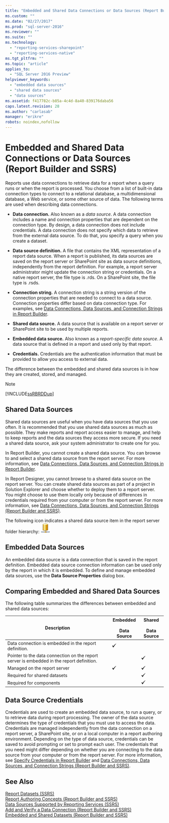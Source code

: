 ```yaml
---
title: "Embedded and Shared Data Connections or Data Sources (Report Builder and SSRS) | Microsoft Docs"
ms.custom: ""
ms.date: "02/27/2017"
ms.prod: "sql-server-2016"
ms.reviewer: ""
ms.suite: ""
ms.technology: 
  - "reporting-services-sharepoint"
  - "reporting-services-native"
ms.tgt_pltfrm: ""
ms.topic: "article"
applies_to: 
  - "SQL Server 2016 Preview"
helpviewer_keywords: 
  - "embedded data sources"
  - "shared data sources"
  - "data sources"
ms.assetid: f417782c-b85a-4c4d-8a40-839176daba56
caps.latest.revision: 28
ms.author: "carlasab"
manager: "erikre"
robots: noindex,nofollow
---
```

# Embedded and Shared Data Connections or Data Sources (Report Builder and SSRS)
  Reports use data connections to retrieve data for a report when a query runs or when the report is processed. You choose from a list of built-in data connection types to connect to a relational database, a multidimensional database, a Web service, or some other source of data. The following terms are used when describing data connections.  
  
-   **Data connection.** Also known as a *data source*. A data connection includes a name and connection properties that are dependent on the connection type. By design, a data connection does not include credentials. A data connection does not specify which data to retrieve from the external data source. To do that, you specify a query when you create a dataset.  
  
-   **Data source definition.** A file that contains the XML representation of a report data source. When a report is published, its data sources are saved on the report server or SharePoint site as data source definitions, independently from the report definition. For example, a report server administrator might update the connection string or credentials. On a native report server, the file type is .rds. On a SharePoint site, the file type is .rsds.  
  
-   **Connection string.** A connection string is a string version of the connection properties that are needed to connect to a data source. Connection properties differ based on data connection type. For examples, see [Data Connections, Data Sources, and Connection Strings in Report Builder](../a9retired/data-connections-data-sources-and-connection-strings-in-report-builder.md).  
  
-   **Shared data source.** A data source that is available on a report server or SharePoint site to be used by multiple reports.  
  
-   **Embedded data source.** Also known as a *report-specific data source*. A data source that is defined in a report and used only by that report.  
  
-   **Credentials.** Credentials are the authentication information that must be provided to allow you access to external data.  
  
 The difference between the embedded and shared data sources is in how they are created, stored, and managed.  
  
> [!NOTE]  
>  [!INCLUDE[ssRBRDDup](../a9retired/includes/ssrbrddup-md.md)]  
  
## Shared Data Sources  
 Shared data sources are useful when you have data sources that you use often. It is recommended that you use shared data sources as much as possible. They make reports and report access easier to manage, and help to keep reports and the data sources they access more secure. If you need a shared data source, ask your system administrator to create one for you.  
  
 In Report Builder, you cannot create a shared data source. You can browse to and select a shared data source from the report server. For more information, see [Data Connections, Data Sources, and Connection Strings in Report Builder](../a9retired/data-connections-data-sources-and-connection-strings-in-report-builder.md).  
  
 In Report Designer, you cannot browse to a shared data source on the report server. You can create shared data sources as part of a project in Solution Explorer and choose whether to deploy them to a report server. You might choose to use them locally only because of differences in credentials required from your computer or from the report server. For more information, see [Data Connections, Data Sources, and Connection Strings &#40;Report Builder and SSRS&#41;](../reporting-services/report-data/data-connections-data-sources-and-connection-strings-report-builder-and-ssrs.md).  
  
 The following icon indicates a shared data source item in the report server folder hierarchy: ![Shared data source icon](../a9retired/media/hlp-16datasource.png "Shared data source icon")  
  
## Embedded Data Sources  
 An embedded data source is a data connection that is saved in the report definition. Embedded data source connection information can be used only by the report in which it is embedded. To define and manage embedded data sources, use the **Data Source Properties** dialog box.  
  
##  <a name="Comparing"></a> Comparing Embedded and Shared Data Sources  
 The following table summarizes the differences between embedded and shared data sources:  
  
|Description|Embedded<br /><br /> Data Source|Shared<br /><br /> Data Source|  
|-----------------|------------------------------|----------------------------|  
|Data connection is embedded in the report definition.|![Available](../a9retired/media/greencheck.gif "Available")||  
|Pointer to the data connection on the report server is embedded in the report definition.||![Available](../a9retired/media/greencheck.gif "Available")|  
|Managed on the report server|![Available](../a9retired/media/greencheck.gif "Available")|![Available](../a9retired/media/greencheck.gif "Available")|  
|Required for shared datasets||![Available](../a9retired/media/greencheck.gif "Available")|  
|Required for components||![Available](../a9retired/media/greencheck.gif "Available")|  
  
## Data Source Credentials  
 Credentials are used to create an embedded data source, to run a query, or to retrieve data during report processing. The owner of the data source determines the type of credentials that you must use to access the data. Credentials are managed independently from the data connection on a report server, a SharePoint site, or on a local computer in a report authoring environment. Depending on the type of data source, credentials can be saved to avoid prompting or set to prompt each user. The credentials that you need might differ depending on whether you are connecting to the data source from your computer or from the report server. For more information, see [Specify Credentials in Report Builder](../a9retired/specify-credentials-in-report-builder.md) and [Data Connections, Data Sources, and Connection Strings &#40;Report Builder and SSRS&#41;](../reporting-services/report-data/data-connections-data-sources-and-connection-strings-report-builder-and-ssrs.md).  
  
## See Also  
 [Report Datasets &#40;SSRS&#41;](../reporting-services/report-data/report-datasets-ssrs.md)   
 [Report Authoring Concepts &#40;Report Builder and SSRS&#41;](../reporting-services/report-design/report-authoring-concepts-report-builder-and-ssrs.md)   
 [Data Sources Supported by Reporting Services &#40;SSRS&#41;](../reporting-services/report-data/data-sources-supported-by-reporting-services-ssrs.md)   
 [Add and Verify a Data Connection &#40;Report Builder and SSRS&#41;](../reporting-services/report-data/add-and-verify-a-data-connection-report-builder-and-ssrs.md)   
 [Embedded and Shared Datasets &#40;Report Builder and SSRS&#41;](../reporting-services/report-data/embedded-and-shared-datasets-report-builder-and-ssrs.md)  
  
  